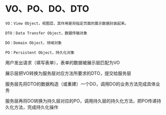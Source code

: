 # VO、PO、DO、DTO
```
VO：View Object，视图层，其作用是将指定页面的展示数据封装起来。

DTO：Data Transfer Object，数据传输对象

DO：Domain Object，领域对象

PO：Persistent Object，持久化对象
```

用户发出请求（填写表单），表单的数据被展示层匹配为VO

展示层把VO转换为服务层对应方法所要求的DTO，提交给服务层

服务层先将DTO的数据构造（或重建）一个DO，调用DO的业务方法完成具体业务

服务层再将DO转换为持久层对应的PO，调用持久层的持久化方法，把PO传递持久化方法，完成持久化操作